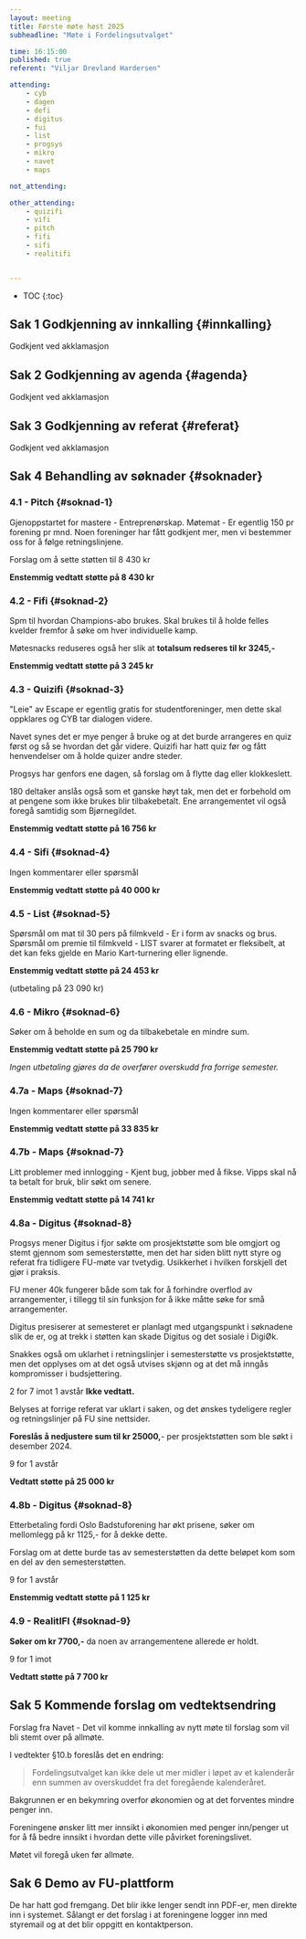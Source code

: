 ```yaml
---
layout: meeting
title: Første møte høst 2025
subheadline: "Møte i Fordelingsutvalget"

time: 16:15:00
published: true
referent: "Viljar Drevland Hardersen"

attending:
    - cyb
    - dagen
    - defi
    - digitus
    - fui
    - list
    - progsys
    - mikro
    - navet
    - maps

not_attending:

other_attending:
    - quizifi
    - vifi
    - pitch
    - fifi
    - sifi
    - realitifi


---
```


* TOC
{:toc}


## Sak 1 Godkjenning av innkalling {#innkalling}

Godkjent ved akklamasjon

## Sak 2 Godkjenning av agenda {#agenda}

Godkjent ved akklamasjon

## Sak 3 Godkjenning av referat {#referat}

Godkjent ved akklamasjon

## Sak 4 Behandling av søknader {#soknader}

### 4.1 - Pitch {#soknad-1}

Gjenoppstartet for mastere - Entreprenørskap.
Møtemat - Er egentlig 150 pr forening pr mnd. Noen foreninger har fått godkjent mer, men vi bestemmer oss for å følge retningslinjene.

Forslag om å sette støtten til 8 430 kr

**Enstemmig vedtatt støtte på 8 430 kr**

### 4.2 - Fifi {#soknad-2}

Spm til hvordan Champions-abo brukes. Skal brukes til å holde felles kvelder fremfor å søke om hver individuelle kamp.

Møtesnacks reduseres også her slik at **totalsum redseres til kr 3245,-**

**Enstemmig vedtatt støtte på 3 245 kr**

### 4.3 - Quizifi {#soknad-3}

"Leie" av Escape er egentlig gratis for studentforeninger, men dette skal oppklares og CYB tar dialogen videre.

Navet synes det er mye penger å bruke og at det burde arrangeres en quiz først og så se hvordan det går videre.
Quizifi har hatt quiz før og fått henvendelser om å holde quizer andre steder.

Progsys har genfors ene dagen, så forslag om å flytte dag eller klokkeslett.

180 deltaker anslås også som et ganske høyt tak, men det er forbehold om at pengene som ikke brukes blir tilbakebetalt. Ene arrangementet vil også foregå samtidig som Bjørnegildet.

**Enstemmig vedtatt støtte på 16 756 kr**

### 4.4 - Sifi {#soknad-4}

Ingen kommentarer eller spørsmål

**Enstemmig vedtatt støtte på 40 000 kr**

### 4.5 - List {#soknad-5}

Spørsmål om mat til 30 pers på filmkveld - Er i form av snacks og brus.
Spørsmål om premie til filmkveld - LIST svarer at formatet er fleksibelt, at det kan feks gjelde en Mario Kart-turnering eller lignende.

**Enstemmig vedtatt støtte på 24 453 kr**

(utbetaling på 23 090 kr)

### 4.6 - Mikro {#soknad-6}

Søker om å beholde en sum og da tilbakebetale en mindre sum.

**Enstemmig vedtatt støtte på 25 790 kr**

*Ingen utbetaling gjøres da de overfører overskudd fra forrige semester.*

### 4.7a - Maps {#soknad-7}

Ingen kommentarer eller spørsmål

**Enstemmig vedtatt støtte på 33 835 kr**

### 4.7b - Maps {#soknad-7}

Litt problemer med innlogging - Kjent bug, jobber med å fikse.
Vipps skal nå ta betalt for bruk, blir søkt om senere.

**Enstemmig vedtatt støtte på 14 741 kr**

### 4.8a - Digitus {#soknad-8}

Progsys mener Digitus i fjor søkte om prosjektstøtte som ble omgjort og stemt gjennom som semesterstøtte, men det har siden blitt nytt styre og referat fra tidligere FU-møte var tvetydig. Usikkerhet i hvilken forskjell det gjør i praksis.

FU mener 40k fungerer både som tak for å forhindre overflod av arrangementer, i tillegg til sin funksjon for å ikke måtte søke for små arrangementer.

Digitus presiserer at semesteret er planlagt med utgangspunkt i søknadene slik de er, og at trekk i støtten kan skade Digitus og det sosiale i DigiØk.

Snakkes også om uklarhet i retningslinjer i semesterstøtte vs prosjektstøtte, men det opplyses om at det også utvises skjønn og at det må inngås kompromisser i budsjettering.

2 for
7 imot
1 avstår
**Ikke vedtatt.**

Belyses at forrige referat var uklart i saken, og det ønskes tydeligere regler og retningslinjer på FU sine nettsider.

**Foreslås å nedjustere sum til kr 25000,**- per prosjektstøtten som ble søkt i desember 2024.

9 for
1 avstår

**Vedtatt støtte på 25 000 kr**

### 4.8b - Digitus {#soknad-8}

Etterbetaling fordi Oslo Badstuforening har økt prisene, søker om mellomlegg på kr 1125,- for å dekke dette.

Forslag om at dette burde tas av semesterstøtten da dette beløpet kom som en del av den semesterstøtten.

9 for
1 avstår

**Enstemmig vedtatt støtte på 1 125 kr**

### 4.9 - RealitIFI {#soknad-9}

**Søker om kr 7700,-** da noen av arrangementene allerede er holdt. 

9 for
1 imot

**Vedtatt støtte på 7 700 kr**

## Sak 5 Kommende forslag om vedtektsendring

Forslag fra Navet - Det vil komme innkalling av nytt møte til forslag som vil bli stemt over på allmøte.

I vedtekter §10.b foreslås det en endring:
> Fordelingsutvalget kan ikke dele ut mer midler i løpet av et kalenderår enn summen av overskuddet fra det foregående kalenderåret.

Bakgrunnen er en bekymring overfor økonomien og at det forventes mindre penger inn.

Foreningene ønsker litt mer innsikt i økonomien med penger inn/penger ut for å få bedre innsikt i hvordan dette ville påvirket foreningslivet.

Møtet vil foregå uken før allmøte.

## Sak 6 Demo av FU-plattform

De har hatt god fremgang. Det blir ikke lenger sendt inn PDF-er, men direkte inn i systemet.
Sålangt er det forslag i at foreningene logger inn med styremail og at det blir oppgitt en kontaktperson.
